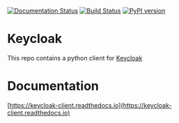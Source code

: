 [![Documentation Status](https://readthedocs.org/projects/keycloak-client/badge/?version=latest)](https://keycloak-client.readthedocs.io/en/latest/?badge=latest)
[![Build Status](https://travis-ci.com/puthiry-lab/keycloak-client.svg?branch=master)](https://travis-ci.com/puthiry-lab/keycloak-client)
[![PyPI version](https://badge.fury.io/py/keycloak.svg)](https://badge.fury.io/py/keycloak)

# Keycloak

This repo contains a python client for [Keycloak](https://www.keycloak.org/)

# Documentation

[https://keycloak-client.readthedocs.io](https://keycloak-client.readthedocs.io)

